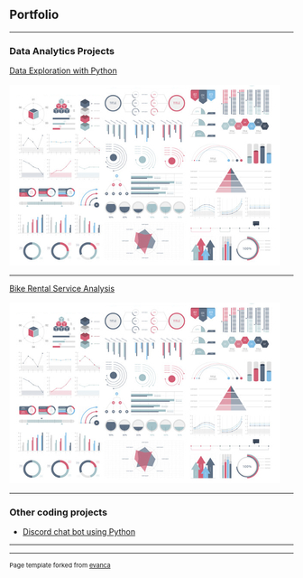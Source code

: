 ## Portfolio

---

### Data Analytics Projects

[Data Exploration with Python](/projects/projects)
<br><br>
<img src="images/dummy_thumbnail.jpg?raw=true"/>

---
[Bike Rental Service Analysis](/pdf/sample_presentation.pdf)
<br><br>
<img src="images/dummy_thumbnail.jpg?raw=true"/>

---


### Other coding projects

- [Discord chat bot using Python](https://discord.com/developers/applications/680058299571634219/information)

---




---
<p style="font-size:11px">Page template forked from <a href="https://github.com/evanca/quick-portfolio">evanca</a></p>
<!-- Remove above link if you don't want to attibute -->
